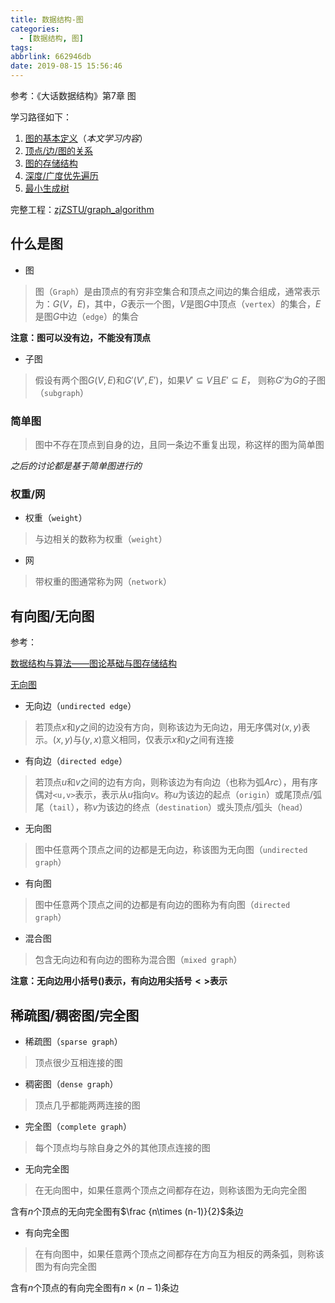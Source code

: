 ```yaml
---
title: 数据结构-图
categories:
  - [数据结构, 图]
tags:
abbrlink: 662946db
date: 2019-08-15 15:56:46
---
```


参考：《大话数据结构》第7章 图

学习路径如下：

1. [图的基本定义](https://github.com/zjZSTU/graph_algorithm)（*本文学习内容*）
2. [顶点/边/图的关系](https://www.zhujian.tech/posts/a1a1ab33.html)
3. [图的存储结构](https://www.zhujian.tech/posts/7cb5ac81.html)
4. [深度/广度优先遍历](https://www.zhujian.tech/posts/e2d13922.html)
5. [最小生成树](https://www.zhujian.tech/posts/95d609b4.html)

完整工程：[zjZSTU/graph_algorithm](https://github.com/zjZSTU/graph_algorithm)

## 什么是图

* 图

>图（`Graph`）是由顶点的有穷非空集合和顶点之间边的集合组成，通常表示为：$G(V，E)$，其中，$G$表示一个图，$V$是图$G$中顶点（`vertex`）的集合，$E$是图$G$中边（`edge`）的集合

**注意：图可以没有边，不能没有顶点**

* 子图

>假设有两个图$G(V,E)$和${G}'({V}',{E}')$，如果${V}'\subseteq V$且${E}'\subseteq E$， 则称${G}'$为$G$的子图（`subgraph`）

### 简单图

>图中不存在顶点到自身的边，且同一条边不重复出现，称这样的图为简单图

*之后的讨论都是基于简单图进行的*

### 权重/网

* 权重（`weight`）

>与边相关的数称为权重（`weight`）

* 网

> 带权重的图通常称为网（`network`）

## 有向图/无向图

参考：

[数据结构与算法——图论基础与图存储结构](https://www.itcodemonkey.com/article/13876.html)

[无向图](https://baike.baidu.com/item/%E6%97%A0%E5%90%91%E5%9B%BE)

* 无向边（`undirected edge`）

>若顶点$x$和$y$之间的边没有方向，则称该边为无向边，用无序偶对$(x,y)$表示。$(x,y)$与$(y,x)$意义相同，仅表示$x$和$y$之间有连接

* 有向边（`directed edge`）

>若顶点$u$和$v$之间的边有方向，则称该边为有向边（也称为弧$Arc$），用有序偶对`<u,v>`表示，表示从$u$指向$v$。称$u$为该边的起点（`origin`）或尾顶点/弧尾（`tail`），称$v$为该边的终点（`destination`）或头顶点/弧头（`head`）

* 无向图

>图中任意两个顶点之间的边都是无向边，称该图为无向图（`undirected graph`）

* 有向图

>图中任意两个顶点之间的边都是有向边的图称为有向图（`directed graph`）

* 混合图

>包含无向边和有向边的图称为混合图（`mixed graph`）

**注意：无向边用小括号$()$表示，有向边用尖括号$<>$表示**

## 稀疏图/稠密图/完全图

* 稀疏图（`sparse graph`）

>顶点很少互相连接的图

* 稠密图（`dense graph`）

>顶点几乎都能两两连接的图

* 完全图（`complete graph`）

>每个顶点均与除自身之外的其他顶点连接的图

* 无向完全图

>在无向图中，如果任意两个顶点之间都存在边，则称该图为无向完全图

含有$n$个顶点的无向完全图有$\frac {n\times (n-1)}{2}$条边

* 有向完全图

>在有向图中，如果任意两个顶点之间都存在方向互为相反的两条弧，则称该图为有向完全图

含有$n$个顶点的有向完全图有$n\times (n-1)$条边
